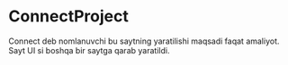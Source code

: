 # ConnectProject
Connect deb nomlanuvchi bu saytning yaratilishi maqsadi faqat amaliyot. Sayt UI si boshqa bir saytga qarab yaratildi.
